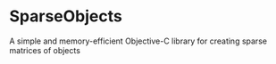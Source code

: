 # SparseObjects
A simple and memory-efficient Objective-C library for creating sparse matrices of objects
